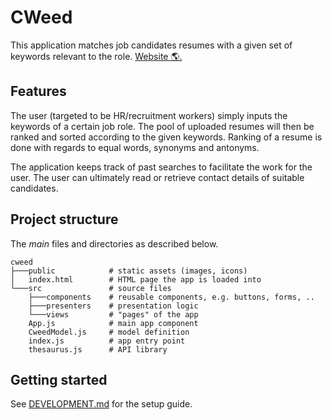 # CWeed

This application matches job candidates resumes with a given set of keywords relevant to the role. 
[Website 🌎.](https://cweed-8332c.web.app/)

## Features

The user (targeted to be HR/recruitment workers) simply inputs the keywords of a certain job role. 
The pool of uploaded resumes will then be ranked and sorted according to the given keywords. Ranking 
of a resume is done with regards to equal words, synonyms and antonyms. 

The application keeps track of past searches to facilitate the work for the user. The user can 
ultimately read or retrieve contact details of suitable candidates. 

## Project structure

The *main* files and directories as described below.

```shell
cweed
├───public            # static assets (images, icons)
│   index.html        # HTML page the app is loaded into
└───src               # source files
    ├───components    # reusable components, e.g. buttons, forms, ..
    ├───presenters    # presentation logic
    └───views         # "pages" of the app
    App.js            # main app component
    CweedModel.js     # model definition
    index.js          # app entry point
    thesaurus.js      # API library
```

## Getting started

See [DEVELOPMENT.md](./DEVELOPMENT.md) for the setup guide.
